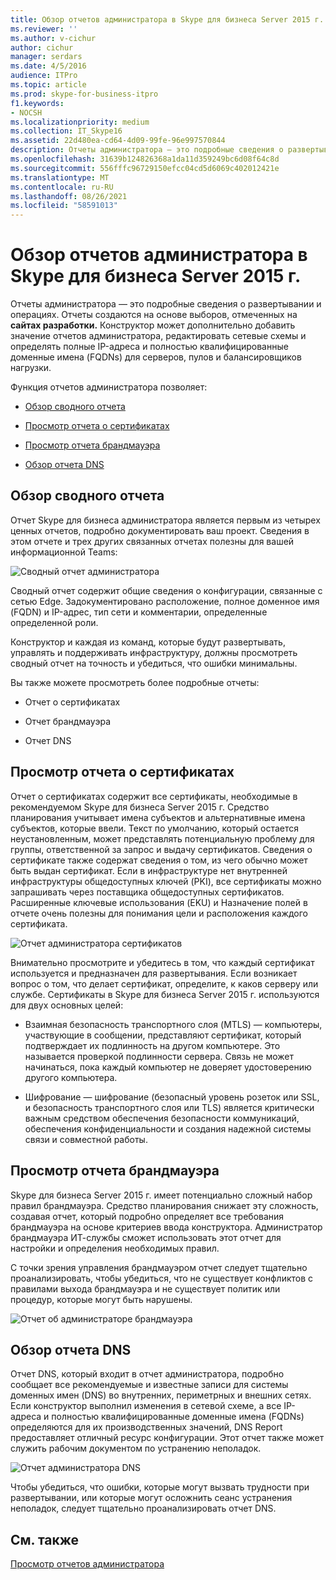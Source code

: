 ```yaml
---
title: Обзор отчетов администратора в Skype для бизнеса Server 2015 г.
ms.reviewer: ''
ms.author: v-cichur
author: cichur
manager: serdars
ms.date: 4/5/2016
audience: ITPro
ms.topic: article
ms.prod: skype-for-business-itpro
f1.keywords:
- NOCSH
ms.localizationpriority: medium
ms.collection: IT_Skype16
ms.assetid: 22d480ea-cd64-4d09-99fe-96e997570844
description: Отчеты администратора — это подробные сведения о развертывании и операциях. Отчеты создаются на основе выборов, отмеченных на сайтах разработки. Конструктор может дополнительно добавить значение отчетов администратора, редактировать сетевые схемы и определять полные IP-адреса и полностью квалифицированные доменные имена (FQDNs) для серверов, пулов и балансировщиков нагрузки.
ms.openlocfilehash: 31639b124826368a1da11d359249bc6d08f64c8d
ms.sourcegitcommit: 556fffc96729150efcc04cd5d6069c402012421e
ms.translationtype: MT
ms.contentlocale: ru-RU
ms.lasthandoff: 08/26/2021
ms.locfileid: "58591013"
---
```

# <a name="review-the-administrator-reports-in-skype-for-business-server-2015"></a>Обзор отчетов администратора в Skype для бизнеса Server 2015 г.

Отчеты администратора — это подробные сведения о развертывании и операциях. Отчеты создаются на основе выборов, отмеченных на **сайтах разработки.** Конструктор может дополнительно добавить значение отчетов администратора, редактировать сетевые схемы и определять полные IP-адреса и полностью квалифицированные доменные имена (FQDNs) для серверов, пулов и балансировщиков нагрузки.

Функция отчетов администратора позволяет:

- [Обзор сводного отчета](review-the-administrator-reports.md#Summary_report)

- [Просмотр отчета о сертификатах](review-the-administrator-reports.md#Certificates_Report)

- [Просмотр отчета брандмауэра](review-the-administrator-reports.md#Firewall_report)

- [Обзор отчета DNS](review-the-administrator-reports.md#DNS_Report)

## <a name="review-the-summary-report"></a>Обзор сводного отчета
<a name="Summary_report"> </a>

Отчет Skype для бизнеса администратора является первым из четырех ценных отчетов, подробно документировать ваш проект. Сведения в этом отчете и трех других связанных отчетах полезны для вашей информационной Teams:

![Сводный отчет администратора](../../media/General_Summary_Report_Admin_Report.png)

Сводный отчет содержит общие сведения о конфигурации, связанные с сетью Edge. Задокументировано расположение, полное доменное имя (FQDN) и IP-адрес, тип сети и комментарии, определенные определенной роли.

Конструктор и каждая из команд, которые будут развертывать, управлять и поддерживать инфраструктуру, должны просмотреть сводный отчет на точность и убедиться, что ошибки минимальны.

Вы также можете просмотреть более подробные отчеты:

- Отчет о сертификатах

- Отчет брандмауэра

- Отчет DNS

## <a name="review-the-certificates-report"></a>Просмотр отчета о сертификатах
<a name="Certificates_Report"> </a>

Отчет о сертификатах содержит все сертификаты, необходимые в рекомендуемом Skype для бизнеса Server 2015 г. Средство планирования учитывает имена субъектов и альтернативные имена субъектов, которые ввели. Текст по умолчанию, который остается неустановленным, может представлять потенциальную проблему для группы, ответственной за запрос и выдачу сертификатов. Сведения о сертификате также содержат сведения о том, из чего обычно может быть выдан сертификат. Если в инфраструктуре нет внутренней инфраструктуры общедоступных ключей (PKI), все сертификаты можно запрашивать через поставщика общедоступных сертификатов. Расширенные ключевые использования (EKU) и Назначение полей в отчете очень полезны для понимания цели и расположения каждого сертификата.

![Отчет администратора сертификатов](../../media/Certificates_Report_Admin_Report.png)

Внимательно просмотрите и убедитесь в том, что каждый сертификат используется и предназначен для развертывания. Если возникает вопрос о том, что делает сертификат, определите, к каков серверу или службе. Сертификаты в Skype для бизнеса Server 2015 г. используются для двух основных целей:

- Взаимная безопасность транспортного слоя (MTLS) — компьютеры, участвующие в сообщении, представляют сертификат, который подтверждает их подлинность на другом компьютере. Это называется проверкой подлинности сервера. Связь не может начинаться, пока каждый компьютер не доверяет удостоверению другого компьютера.

- Шифрование — шифрование (безопасный уровень розеток или SSL, и безопасность транспортного слоя или TLS) является критически важным средством обеспечения безопасности коммуникаций, обеспечения конфиденциальности и создания надежной системы связи и совместной работы.

## <a name="review-the-firewall-report"></a>Просмотр отчета брандмауэра
<a name="Firewall_report"> </a>

Skype для бизнеса Server 2015 г. имеет потенциально сложный набор правил брандмауэра. Средство планирования снижает эту сложность, создавая отчет, который подробно определяет все требования брандмауэра на основе критериев ввода конструктора. Администратор брандмауэра ИТ-службы сможет использовать этот отчет для настройки и определения необходимых правил.

С точки зрения управления брандмауэром отчет следует тщательно проанализировать, чтобы убедиться, что не существует конфликтов с правилами выхода брандмауэра и не существует политик или процедур, которые могут быть нарушены.

![Отчет об администраторе брандмауэра](../../media/Firewall_Report_Admin_Report.png)

## <a name="review-the-dns-report"></a>Обзор отчета DNS
<a name="DNS_Report"> </a>

Отчет DNS, который входит в отчет администратора, подробно сообщает все рекомендуемые и известные записи для системы доменных имен (DNS) во внутренних, периметрных и внешних сетях. Если конструктор выполнил изменения в сетевой схеме, а все IP-адреса и полностью квалифицированные доменные имена (FQDNs) определяются для их производственных значений, DNS Report предоставляет отличный ресурс конфигурации. Этот отчет также может служить рабочим документом по устранению неполадок.

![Отчет администратора DNS](../../media/DNS_Report_Admin_Report.png)

Чтобы убедиться, что ошибки, которые могут вызвать трудности при развертывании, или которые могут осложнить сеанс устранения неполадок, следует тщательно проанализировать отчет DNS.

## <a name="see-also"></a>См. также
<a name="DNS_Report"> </a>

[Просмотр отчетов администратора](/previous-versions/office/lync-server-2013/lync-server-2013-reviewing-the-administrator-reports)